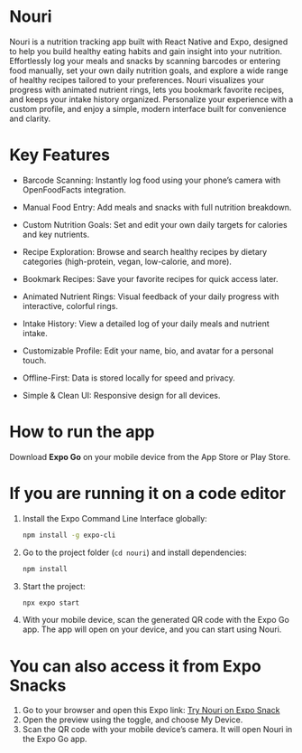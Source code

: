 # Nouri
Nouri is a nutrition tracking app built with React Native and Expo, designed to help you build healthy eating habits and gain insight into your nutrition. Effortlessly log your meals and snacks by scanning barcodes or entering food manually, set your own daily nutrition goals, and explore a wide range of healthy recipes tailored to your preferences. Nouri visualizes your progress with animated nutrient rings, lets you bookmark favorite recipes, and keeps your intake history organized. Personalize your experience with a custom profile, and enjoy a simple, modern interface built for convenience and clarity.

# Key Features
- Barcode Scanning: Instantly log food using your phone’s camera with OpenFoodFacts integration.

- Manual Food Entry: Add meals and snacks with full nutrition breakdown.

- Custom Nutrition Goals: Set and edit your own daily targets for calories and key nutrients.

- Recipe Exploration: Browse and search healthy recipes by dietary categories (high-protein, vegan, low-calorie, and more).

- Bookmark Recipes: Save your favorite recipes for quick access later.

- Animated Nutrient Rings: Visual feedback of your daily progress with interactive, colorful rings.

- Intake History: View a detailed log of your daily meals and nutrient intake.

- Customizable Profile: Edit your name, bio, and avatar for a personal touch.

- Offline-First: Data is stored locally for speed and privacy.

- Simple & Clean UI: Responsive design for all devices.

# How to run the app

Download **Expo Go** on your mobile device from the App Store or Play Store.

# If you are running it on a code editor

1. Install the Expo Command Line Interface globally:
   ```bash
   npm install -g expo-cli
   ```

2. Go to the project folder (`cd nouri`) and install dependencies:
   ```bash
   npm install
   ```

3. Start the project:
   ```bash
   npx expo start
   ```
  
4. With your mobile device, scan the generated QR code with the Expo Go app.
The app will open on your device, and you can start using Nouri.

# You can also access it from Expo Snacks

1. Go to your browser and open this Expo link:
[Try Nouri on Expo Snack](https://snack.expo.dev/@ellenfaustine/nouri?platform=android)
2. Open the preview using the toggle, and choose My Device.
3. Scan the QR code with your mobile device’s camera. It will open Nouri in the Expo Go app.
